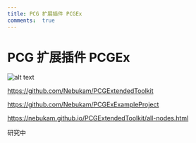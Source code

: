 ```yaml
---
title: PCG 扩展插件 PCGEx
comments:  true
---
```

# PCG 扩展插件 PCGEx
![alt text](../assets/images/07PCG_PCGEx_image.png)

https://github.com/Nebukam/PCGExtendedToolkit

https://github.com/Nebukam/PCGExExampleProject

https://nebukam.github.io/PCGExtendedToolkit/all-nodes.html

研究中